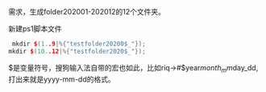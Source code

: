 需求，生成folder202001-202012的12个文件夹。

新建ps1脚本文件
```cpp
 mkdir $(1..9|%{"testfolder20200$_"});
mkdir $(10..12|%{"testfolder2020$_"});
```

$是变量符号，搜狗输入法自带的宏也如此，比如riq->#$year$month_mm$day_dd, 打出来就是yyyy-mm-dd的格式。
